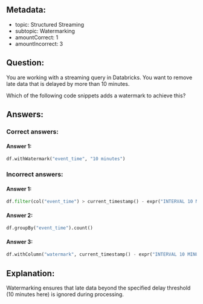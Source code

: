 ## Metadata:

- topic: Structured Streaming
- subtopic: Watermarking
- amountCorrect: 1
- amountIncorrect: 3

## Question:

You are working with a streaming query in Databricks. You want to remove late data that is delayed by more than 10 minutes.

Which of the following code snippets adds a watermark to achieve this?

## Answers:

### Correct answers:

#### Answer 1:

```python
df.withWatermark("event_time", "10 minutes")
```

### Incorrect answers:

#### Answer 1:

```python
df.filter(col("event_time") > current_timestamp() - expr("INTERVAL 10 MINUTES"))
```

#### Answer 2:

```python
df.groupBy("event_time").count()
```

#### Answer 3:

```python
df.withColumn("watermark", current_timestamp() - expr("INTERVAL 10 MINUTES"))
```

## Explanation:

Watermarking ensures that late data beyond the specified delay threshold (10 minutes here) is ignored during processing.

